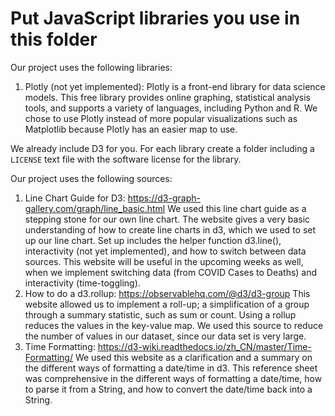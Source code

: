# Put JavaScript libraries you use in this folder

Our project uses the following libraries:

1. Plotly (not yet implemented):
Plotly is a front-end library for data science models. This free library provides online graphing, statistical analysis tools, and supports a variety of languages, including Python and R. 
We chose to use Plotly instead of more popular visualizations such as Matplotlib because Plotly has an easier map to use. 


We already include D3 for you. For each library create a folder including a `LICENSE` text file with the software license for the library.

Our project uses the following sources:
1. Line Chart Guide for D3: https://d3-graph-gallery.com/graph/line_basic.html 
We used this line chart guide as a stepping stone for our own line chart. The website gives a very basic understanding of how to create line charts in d3, which we used to set up our line chart. Set up includes the helper function d3.line(), interactivity (not yet implemented), and how to switch between data sources. This website will be useful in the upcoming weeks as well, when we implement switching data (from COVID Cases to Deaths) and interactivity (time-toggling).
2. How to do a d3.rollup: https://observablehq.com/@d3/d3-group 
This website allowed us to implement a roll-up; a simplification of a group through a summary statistic, such as sum or count. Using a rollup reduces the values in the key-value map. We used this source to reduce the number of values in our dataset, since our data set is very large. 
3. Time Formatting: https://d3-wiki.readthedocs.io/zh_CN/master/Time-Formatting/
We used this website as a clarification and a summary on the different ways of formatting a date/time in d3. This reference sheet was comprehensive in the different ways of formatting a date/time, how to parse it from a String, and how to convert the date/time back into a String. 